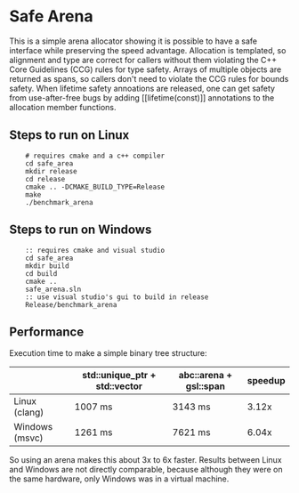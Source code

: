 # Safe Arena

This is a simple arena allocator showing it is possible to have a safe
interface while preserving the speed advantage. Allocation is templated, so
alignment and type are correct for callers without them violating the C++ Core
Guidelines (CCG) rules for type safety. Arrays of multiple objects are returned
as spans, so callers don't need to violate the CCG rules for bounds safety.
When lifetime safety annoations are released, one can get safety from
use-after-free bugs by adding [[lifetime(const)]] annotations to the allocation
member functions.

## Steps to run on Linux

        # requires cmake and a c++ compiler
        cd safe_area
        mkdir release
        cd release
        cmake .. -DCMAKE_BUILD_TYPE=Release
        make
        ./benchmark_arena

## Steps to run on Windows

        :: requires cmake and visual studio
        cd safe_area
        mkdir build
        cd build
        cmake ..
        safe_arena.sln
        :: use visual studio's gui to build in release
        Release/benchmark_arena

## Performance

Execution time to make a simple binary tree structure:

|                 | std::unique_ptr + std::vector | abc::arena + gsl::span | speedup  |
| --------------- | ----------------------------- | ---------------------- | -------- |
| Linux (clang)   | 1007 ms                       | 3143 ms                | 3.12x |
| Windows (msvc)  | 1261 ms                       | 7621 ms                | 6.04x |

So using an arena makes this about 3x to 6x faster. Results between Linux and
Windows are not directly comparable, because although they were on the same
hardware, only Windows was in a virtual machine.
